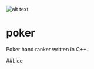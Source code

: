 ![alt text](http://donnemartin.com/wp-content/uploads/2014/10/poker_cover.jpg)

poker
============

Poker hand ranker written in C++.

##Lice